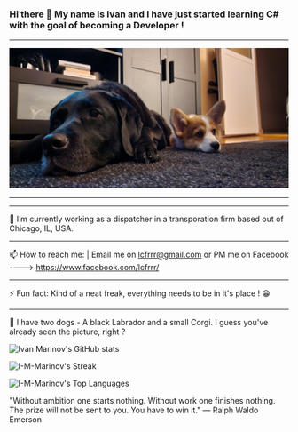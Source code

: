 ### Hi there 👋 My name is Ivan and I have just started learning C# with the goal of becoming a Developer ! 
-----------------------------------------------------------------------------------------------------------------------------------------------

![](Read_me_banner.jpg)

_______________________________________________________________________________________________________________________________________________

------------------------------------------------------------------------------------------------------------------------------------------------

🔭 I’m currently working as a dispatcher in a transporation firm based out of Chicago, IL, USA.

------------------------------------------------------------------------------------------------------------------------------------------------

📫 How to reach me:  | Email me on lcfrrr@gmail.com or PM me on Facebook ----> https://www.facebook.com/lcfrrr/

-------------------------------------------------------------------------------------------------------------------------------------------------

⚡ Fun fact: Kind of a neat freak, everything needs to be in it's place ! 😁 

------------------------------------------------------------------------------------------------------------------------------------------------

🐶 I have two dogs - A black Labrador and a small Corgi. I guess you've already seen the picture, right ? 

![Ivan Marinov's GitHub stats](https://github-readme-stats.vercel.app/api?username=I-M-Marinov&theme=github_dark&show_icons=true)

![I-M-Marinov's Streak](https://github-readme-streak-stats.herokuapp.com/?user=I-M-Marinov&theme=dark&hide_border=false)

![I-M-Marinov's Top Languages](https://github-readme-stats.vercel.app/api/top-langs/?username=I-M-Marinov&theme=dark&show_icons=true&hide_border=false&layout=compact)



"Without ambition one starts nothing. Without work one finishes nothing. The prize will not be sent to you. You have to win it."
                                                                                            ― Ralph Waldo Emerson

<!--
**I-M-Marinov/I-M-Marinov** is a ✨ _special_ ✨ repository because its `README.md` (this file) appears on your GitHub profile.

Here are some ideas to get you started:

- 🔭 I’m currently working on ...
- 🌱 I’m currently learning ...
- 👯 I’m looking to collaborate on ...
- 🤔 I’m looking for help with ...
- 💬 Ask me about ...
- 📫 How to reach me: ...
- 😄 Pronouns: ...
- ⚡ Fun fact: ...
-->
